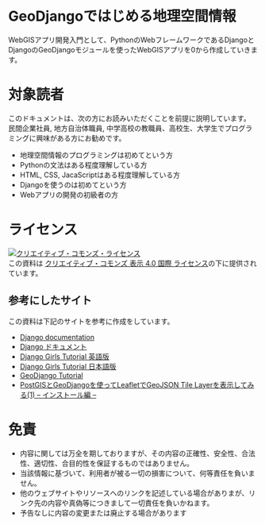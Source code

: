 GeoDjangoではじめる地理空間情報
=====
WebGISアプリ開発入門として、PythonのWebフレームワークであるDjangoとDjangoのGeoDjangoモジュールを使ったWebGISアプリを0から作成していきます。

# 対象読者

このドキュメントは、次の方にお読みいただくことを前提に説明しています。<br>
民間企業社員, 地方自治体職員, 中学高校の教職員、高校生、大学生でプログラミングに興味がある方にお勧めです。

* 地理空間情報のプログラミングは初めてという方
* Pythonの文法はある程度理解している方
* HTML, CSS, JacaScriptはある程度理解している方
* Djangoを使うのは初めてという方
* Webアプリの開発の初級者の方

# ライセンス

<a rel="license" href="http://creativecommons.org/licenses/by/4.0/"><img alt="クリエイティブ・コモンズ・ライセンス" style="border-width:0" src="https://i.creativecommons.org/l/by/4.0/88x31.png" /></a><br />この資料は <a rel="license" href="http://creativecommons.org/licenses/by/4.0/">クリエイティブ・コモンズ 表示 4.0 国際 ライセンス</a>の下に提供されています。

## 参考にしたサイト
この資料は下記のサイトを参考に作成をしています。

* [Django documentation](https://docs.djangoproject.com/en/2.0/)
* [Django ドキュメント](https://docs.djangoproject.com/ja/2.0/)
* [Django Girls Tutorial 英語版](https://tutorial.djangogirls.org/en/)
* [Django Girls Tutorial 日本語版](https://djangogirlsjapan.gitbooks.io/workshop_tutorialjp/content/)
* [GeoDjango Tutorial](https://docs.djangoproject.com/en/2.0/ref/contrib/gis/tutorial/)
* [PostGISとGeoDjangoを使ってLeafletでGeoJSON Tile Layerを表示してみる(1) – インストール編 –](https://blog.bitmeister.jp/?p=3467)

# 免責

* 内容に関しては万全を期しておりますが、その内容の正確性、安全性、合法性、適切性、合目的性を保証するものではありません。
* 当該情報に基づいて、利用者が被る一切の損害について、何等責任を負いません。
* 他のウェブサイトやリソースへのリンクを記述している場合がありまが、リンク先の内容や真偽等につきまして一切責任を負いかねます。
* 予告なしに内容の変更または廃止する場合があります
